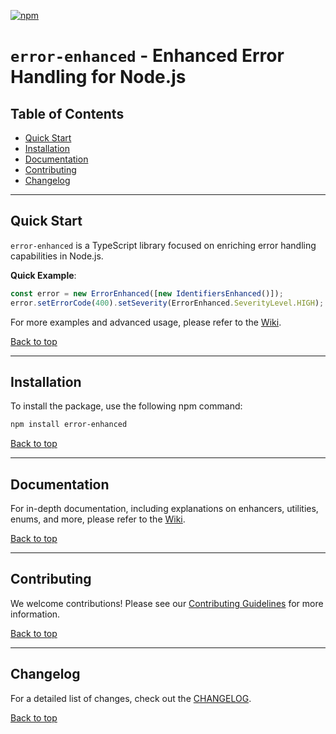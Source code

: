 [![npm](https://img.shields.io/npm/v/error-enhanced?style=for-the-badge&logo=npm&logoColor=white&link=https%3A%2F%2Fwww.npmjs.com%2Fpackage%2Ferror-enhanced)](https://www.npmjs.com/package/error-enhanced)

<a name="top"></a>

# `error-enhanced` - Enhanced Error Handling for Node.js

## Table of Contents 
- [Quick Start](#quick-start)
- [Installation](#installation)
- [Documentation](#documentation)
- [Contributing](#contributing)
- [Changelog](#changelog)

---

## Quick Start

`error-enhanced` is a TypeScript library focused on enriching error handling capabilities in Node.js. 

**Quick Example**:

```typescript
const error = new ErrorEnhanced([new IdentifiersEnhanced()]);
error.setErrorCode(400).setSeverity(ErrorEnhanced.SeverityLevel.HIGH);
```

For more examples and advanced usage, please refer to the [Wiki](https://github.com/labrynx/error-enhanced/wiki).

[Back to top](#top)

---

## Installation

To install the package, use the following npm command:

```bash
npm install error-enhanced
```

[Back to top](#top)

---

## Documentation

For in-depth documentation, including explanations on enhancers, utilities, enums, and more, please refer to the [Wiki](https://github.com/labrynx/error-enhanced/wiki).

[Back to top](#top)

---

## Contributing

We welcome contributions! Please see our [Contributing Guidelines](https://github.com/labrynx/error-enhanced/wiki/Contributing) for more information.

[Back to top](#top)

---

## Changelog

For a detailed list of changes, check out the [CHANGELOG](docs/CHANGELOG.md).

[Back to top](#top)
